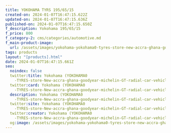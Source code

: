 ```yaml
---
title: YOKOHAMA TYRS 195/65/15
created-on: 2024-01-07T16:47:15.622Z
updated-on: 2024-01-07T16:47:15.636Z
published-on: 2024-01-07T16:47:15.650Z
f_description: Yokohama 195/65/15
f_price: 800
f_category-2: cms/categories/automotive.md
f_main-product-image:
  url: /assets/images/yokohama-yokohama0-tyres-store-new-accra-ghana-goodyear-michilin-gt-radial.jpg
tags: products
layout: "[products].html"
date: 2024-01-07T16:47:15.661Z
seo:
  noindex: false
  twitter:title: Yokohama (YOKOHAMA0
    -TYRES-store-New-accra-ghana-goodyear-michelin-GT-radial-car-vehicle-allighnment-repair.
  twitter:card: Yokohama (YOKOHAMA0
    -TYRES-store-New-accra-ghana-goodyear-michelin-GT-radial-car-vehicle-allighnment-repair.
  description: Yokohama (YOKOHAMA0
    -TYRES-store-New-accra-ghana-goodyear-michelin-GT-radial-car-vehicle-allighnment-repair.
  twitter:site: Yokohama (YOKOHAMA0
    -TYRES-store-New-accra-ghana-goodyear-michelin-GT-radial-car-vehicle-allighnment-repair.
  twitter:creator: Yokohama (YOKOHAMA0
    -TYRES-store-New-accra-ghana-goodyear-michelin-GT-radial-car-vehicle-allighnment-repair.
  og:image: /assets/images/yokohama-yokohama0-tyres-store-new-accra-ghana-goodyear-michilin-gt-radial.jpg
---
```


